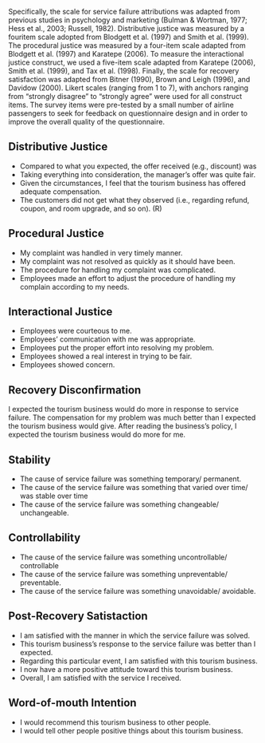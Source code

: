

Specifically, the scale for service failure attributions was adapted from previous studies in psychology and marketing (Bulman & Wortman, 1977; Hess et al., 2003; Russell, 1982). Distributive justice was measured by a fouritem scale adopted from Blodgett et al. (1997) and Smith et al. (1999). The procedural justice was measured by a four-item scale adapted from Blodgett et al. (1997) and Karatepe (2006). To measure the interactional justice construct, we used a five-item scale adapted from Karatepe (2006), Smith et al. (1999), and Tax et al. (1998). Finally, the scale for recovery satisfaction was adapted from Bitner (1990), Brown and Leigh (1996), and Davidow (2000). Likert scales (ranging from 1 to 7), with anchors ranging from “strongly disagree” to “strongly agree” were used for all construct items. The survey items were pre-tested by a small number of airline passengers to seek for feedback on questionnaire design and in order to improve the overall quality of the questionnaire.


## Distributive Justice

* Compared to what you expected, the offer received (e.g., discount) was
* Taking everything into consideration, the manager’s offer was quite fair.
* Given the circumstances, I feel that the tourism business has offered adequate compensation.
* The customers did not get what they observed (i.e., regarding refund, coupon, and room upgrade, and so on). (R) 

## Procedural Justice
* My complaint was handled in very timely manner.
* My complaint was not resolved as quickly as it should have been.
* The procedure for handling my complaint was complicated.
* Employees made an effort to adjust the procedure of handling my complain according to my needs.

## Interactional Justice
* Employees were courteous to me.
* Employees’ communication with me was appropriate.
* Employees put the proper effort into resolving my problem.
* Employees showed a real interest in trying to be fair.
* Employees showed concern.

## Recovery Disconfirmation 
I expected the tourism business would do more in response to service failure.
The compensation for my problem was much better than I expected the tourism business would give.
After reading the business’s policy, I expected the tourism business would do more for me.
## Stability
* The cause of service failure was something temporary/ permanent.
* The cause of the service failure was something that varied over time/ was stable over time
* The cause of the service failure was something changeable/ unchangeable.

## Controllability
* The cause of the service failure was something uncontrollable/ controllable
* The cause of the service failure was something unpreventable/ preventable.
* The cause of the service failure was something unavoidable/ avoidable.

## Post-Recovery Satistaction
* I am satisfied with the manner in which the service failure was solved.
* This tourism business’s response to the service failure was better than I expected.
* Regarding this particular event, I am satisfied with this tourism business.
* I now have a more positive attitude toward this tourism business.
* Overall, I am satisfied with the service I received.


## Word-of-mouth Intention
* I would recommend this tourism business to other people.
* I would tell other people positive things about this tourism business.




